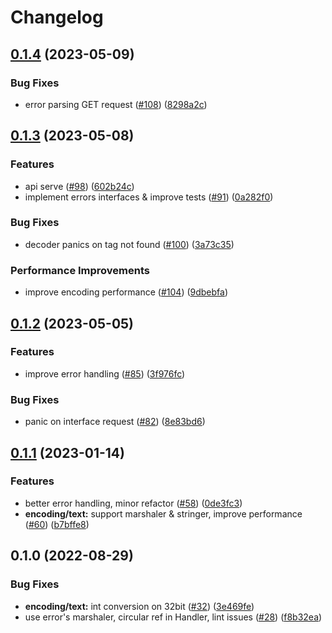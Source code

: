 # Changelog

## [0.1.4](https://github.com/abemedia/go-don/compare/v0.1.3...v0.1.4) (2023-05-09)


### Bug Fixes

* error parsing GET request ([#108](https://github.com/abemedia/go-don/issues/108)) ([8298a2c](https://github.com/abemedia/go-don/commit/8298a2c7a8d46858420fccbbe39909db71838b38))

## [0.1.3](https://github.com/abemedia/go-don/compare/v0.1.2...v0.1.3) (2023-05-08)


### Features

* api serve ([#98](https://github.com/abemedia/go-don/issues/98)) ([602b24c](https://github.com/abemedia/go-don/commit/602b24c5220bee9955d30ec38e7fbc8b41aa2e10))
* implement errors interfaces & improve tests ([#91](https://github.com/abemedia/go-don/issues/91)) ([0a282f0](https://github.com/abemedia/go-don/commit/0a282f0fc2fbe289a89fd9cc0ba94939108fb205))


### Bug Fixes

* decoder panics on tag not found ([#100](https://github.com/abemedia/go-don/issues/100)) ([3a73c35](https://github.com/abemedia/go-don/commit/3a73c35dd996e1035360733d4b60d52b88c3243b))


### Performance Improvements

* improve encoding performance ([#104](https://github.com/abemedia/go-don/issues/104)) ([9dbebfa](https://github.com/abemedia/go-don/commit/9dbebfa81db3277efd964d6d8fa9f1755ef9683a))

## [0.1.2](https://github.com/abemedia/go-don/compare/v0.1.1...v0.1.2) (2023-05-05)


### Features

* improve error handling ([#85](https://github.com/abemedia/go-don/issues/85)) ([3f976fc](https://github.com/abemedia/go-don/commit/3f976fca67e518b9c786c4af32c46586fd5cdc06))


### Bug Fixes

* panic on interface request ([#82](https://github.com/abemedia/go-don/issues/82)) ([8e83bd6](https://github.com/abemedia/go-don/commit/8e83bd692db5569b36426b112d4d243cc106968a))

## [0.1.1](https://github.com/abemedia/go-don/compare/v0.1.0...v0.1.1) (2023-01-14)


### Features

* better error handling, minor refactor ([#58](https://github.com/abemedia/go-don/issues/58)) ([0de3fc3](https://github.com/abemedia/go-don/commit/0de3fc32deb4692a7e768f1f650122b664785810))
* **encoding/text:** support marshaler & stringer, improve performance ([#60](https://github.com/abemedia/go-don/issues/60)) ([b7bffe8](https://github.com/abemedia/go-don/commit/b7bffe81d2ca0651a78d694462e6684df211f0ca))

## 0.1.0 (2022-08-29)


### Bug Fixes

* **encoding/text:** int conversion on 32bit ([#32](https://github.com/abemedia/go-don/issues/32)) ([3e469fe](https://github.com/abemedia/go-don/commit/3e469fe24189849d25e24395500eca23d6043a96))
* use error's marshaler, circular ref in Handler, lint issues ([#28](https://github.com/abemedia/go-don/issues/28)) ([f8b32ea](https://github.com/abemedia/go-don/commit/f8b32eaa0150d96a6ce186f2bdf41ef0e90a39e0))
